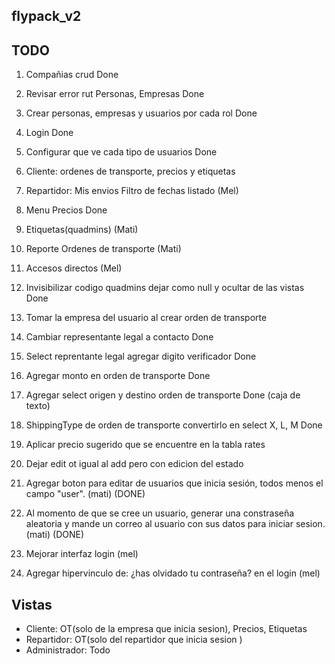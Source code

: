 ## flypack_v2



## TODO

1. Compañias crud Done
2. Revisar error rut Personas, Empresas Done
3. Crear personas, empresas y usuarios por cada rol Done
4. Login  Done
5. Configurar que ve cada tipo de usuarios Done
6. Cliente: ordenes de transporte, precios y etiquetas
7. Repartidor: Mis envios Filtro de fechas listado (Mel)
8. Menu Precios Done
9. Etiquetas(quadmins) (Mati)
10. Reporte Ordenes de transporte (Mati)
11. Accesos directos (Mel)
12. Invisibilizar codigo quadmins dejar como null y ocultar de las vistas Done
13. Tomar la empresa del usuario al crear orden de transporte
14. Cambiar representante legal a contacto Done
15. Select reprentante legal agregar digito verificador Done
16. Agregar monto en orden de transporte Done
17. Agregar select origen y destino orden de transporte Done (caja de texto)
18. ShippingType de orden de transporte convertirlo en select X, L, M Done
19. Aplicar precio sugerido que se encuentre en la tabla rates
20. Dejar edit ot igual al add pero con edicion del estado

21. Agregar boton para editar de usuarios que inicia sesión, todos menos el campo "user". (mati) (DONE)
22. Al momento de que se cree un usuario, generar una constraseña aleatoria y mande un correo al usuario con sus datos para iniciar sesion. (mati) (DONE)
23. Mejorar interfaz login (mel)
24. Agregar hipervinculo de: ¿has olvidado tu contraseña? en el login (mel)

## Vistas

- Cliente:  OT(solo de la empresa que inicia sesion), Precios, Etiquetas
- Repartidor:  OT(solo del repartidor que inicia sesion )
- Administrador: Todo
